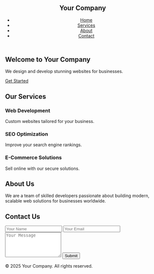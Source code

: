 <!DOCTYPE html>
<html lang="en">
<head>
  <meta charset="UTF-8">
  <meta name="viewport" content="width=device-width, initial-scale=1.0">
  <title>Practice</title>
  <link rel="stylesheet" href="css/styles.css">
</head>
<body>
  <!-- Header Section -->
  <header class="header">
    <div class="container">
      <nav class="navbar">
        <h1 class="logo">Your Company</h1>
        <ul class="nav-links">
          <li><a href="#home">Home</a></li>
          <li><a href="#services">Services</a></li>
          <li><a href="#about">About</a></li>
          <li><a href="#contact">Contact</a></li>
        </ul>
      </nav>
    </div>
  </header>

  <!-- Hero Section -->
  <section id="home" class="hero">
    <div class="container">
      <h1>Welcome to Your Company</h1>
      <p>We design and develop stunning websites for businesses.</p>
      <a href="#contact" class="cta-btn">Get Started</a>
    </div>
  </section>

  <!-- Services Section -->
  <section id="services" class="services">
    <div class="container">
      <h2>Our Services</h2>
      <div class="service-cards">
        <div class="card">
          <h3>Web Development</h3>
          <p>Custom websites tailored for your business.</p>
        </div>
        <div class="card">
          <h3>SEO Optimization</h3>
          <p>Improve your search engine rankings.</p>
        </div>
        <div class="card">
          <h3>E-Commerce Solutions</h3>
          <p>Sell online with our secure solutions.</p>
        </div>
      </div>
    </div>
  </section>

  <!-- About Us Section -->
  <section id="about" class="about">
    <div class="container">
      <h2>About Us</h2>
      <p>
        We are a team of skilled developers passionate about building modern, scalable web solutions for businesses worldwide.
      </p>
    </div>
  </section>

  <!-- Contact Section -->
  <section id="contact" class="contact">
    <div class="container">
      <h2>Contact Us</h2>
      <form>
        <input type="text" placeholder="Your Name" required>
        <input type="email" placeholder="Your Email" required>
        <textarea placeholder="Your Message" rows="5" required></textarea>
        <button type="submit">Submit</button>
      </form>
    </div>
  </section>

  <!-- Footer -->
  <footer class="footer">
    <div class="container">
      <p>&copy; 2025 Your Company. All rights reserved.</p>
    </div>
  </footer>

  <script src="js/script.js"></script>
</body>
</html>
